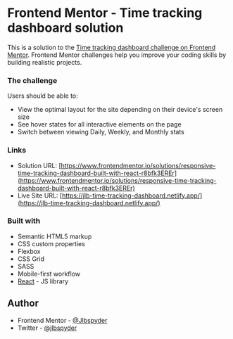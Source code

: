 # Frontend Mentor - Time tracking dashboard solution

This is a solution to the [Time tracking dashboard challenge on Frontend Mentor](https://www.frontendmentor.io/challenges/time-tracking-dashboard-UIQ7167Jw). Frontend Mentor challenges help you improve your coding skills by building realistic projects. 



### The challenge

Users should be able to:

- View the optimal layout for the site depending on their device's screen size
- See hover states for all interactive elements on the page
- Switch between viewing Daily, Weekly, and Monthly stats


### Links

- Solution URL: [https://www.frontendmentor.io/solutions/responsive-time-tracking-dashboard-built-with-react-r8bfk3EREr](https://www.frontendmentor.io/solutions/responsive-time-tracking-dashboard-built-with-react-r8bfk3EREr)
- Live Site URL: [https://jlb-time-tracking-dashboard.netlify.app/](https://jlb-time-tracking-dashboard.netlify.app/)


### Built with

- Semantic HTML5 markup
- CSS custom properties
- Flexbox
- CSS Grid
- SASS
- Mobile-first workflow
- [React](https://reactjs.org/) - JS library

## Author

- Frontend Mentor - [@Jlbspyder](https://www.frontendmentor.io/profile/Jlbspyder)
- Twitter - [@jlbspyder](https://www.twitter.com/jlbspyder)

